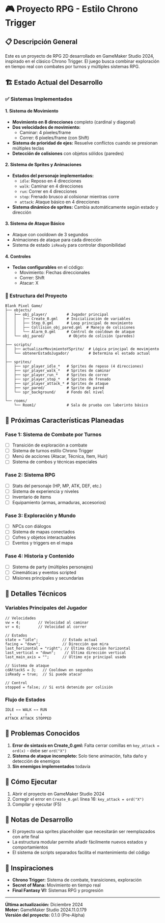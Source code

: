 # 🎮 Proyecto RPG - Estilo Chrono Trigger

## 📋 Descripción General
Este es un proyecto de RPG 2D desarrollado en GameMaker Studio 2024, inspirado en el clásico Chrono Trigger. El juego busca combinar exploración en tiempo real con combates por turnos y múltiples sistemas RPG.

## 🏗️ Estado Actual del Desarrollo

### ✅ Sistemas Implementados

#### 1. **Sistema de Movimiento**
- **Movimiento en 8 direcciones** completo (cardinal y diagonal)
- **Dos velocidades de movimiento:**
  - Caminar: 4 píxeles/frame
  - Correr: 6 píxeles/frame (con Shift)
- **Sistema de prioridad de ejes:** Resuelve conflictos cuando se presionan múltiples teclas
- **Detección de colisiones** con objetos sólidos (paredes)

#### 2. **Sistema de Sprites y Animaciones**
- **Estados del personaje implementados:**
  - `idle`: Reposo en 4 direcciones
  - `walk`: Caminar en 4 direcciones
  - `run`: Correr en 4 direcciones
  - `stop`: Frenado brusco al colisionar mientras corre
  - `attack`: Ataque básico en 4 direcciones
- **Sistema dinámico de sprites:** Cambia automáticamente según estado y dirección

#### 3. **Sistema de Ataque Básico**
- Ataque con cooldown de 3 segundos
- Animaciones de ataque para cada dirección
- Sistema de estado `isReady` para controlar disponibilidad

#### 4. **Controles**
- **Teclas configurables** en el código:
  - Movimiento: Flechas direccionales
  - Correr: Shift
  - Atacar: X

### 📁 Estructura del Proyecto

```
Blank Pixel Game/
├── objects/
│   ├── obj_player/         # Jugador principal
│   │   ├── Create_0.gml    # Inicialización de variables
│   │   ├── Step_0.gml      # Loop principal de movimiento
│   │   ├── Collision_obj_pared.gml  # Manejo de colisiones
│   │   └── Alarm_0.gml     # Control de cooldown de ataque
│   └── obj_pared/           # Objeto de colisión (paredes)
│
├── scripts/
│   ├── actualizarMovimientoYSprite/  # Lógica principal de movimiento
│   └── obtenerEstadoJugador/         # Determina el estado actual
│
├── sprites/
│   ├── spr_player_idle_*   # Sprites de reposo (4 direcciones)
│   ├── spr_player_walk_*   # Sprites de caminar
│   ├── spr_player_run_*    # Sprites de correr
│   ├── spr_player_stop_*   # Sprites de frenado
│   ├── spr_player_attack_* # Sprites de ataque
│   ├── spr_pared/          # Sprite de pared
│   └── spr_background/     # Fondo del nivel
│
└── rooms/
    └── Room1/              # Sala de prueba con laberinto básico
```

## 🎯 Próximas Características Planeadas

### Fase 1: Sistema de Combate por Turnos
- [ ] Transición de exploración a combate
- [ ] Sistema de turnos estilo Chrono Trigger
- [ ] Menú de acciones (Atacar, Técnica, Item, Huir)
- [ ] Sistema de combos y técnicas especiales

### Fase 2: Sistema RPG
- [ ] Stats del personaje (HP, MP, ATK, DEF, etc.)
- [ ] Sistema de experiencia y niveles
- [ ] Inventario de items
- [ ] Equipamiento (armas, armaduras, accesorios)

### Fase 3: Exploración y Mundo
- [ ] NPCs con diálogos
- [ ] Sistema de mapas conectados
- [ ] Cofres y objetos interactuables
- [ ] Eventos y triggers en el mapa

### Fase 4: Historia y Contenido
- [ ] Sistema de party (múltiples personajes)
- [ ] Cinemáticas y eventos scripted
- [ ] Misiones principales y secundarias

## 🔧 Detalles Técnicos

### Variables Principales del Jugador

```gml
// Velocidades
vw = 4;        // Velocidad al caminar
vr = 6;        // Velocidad al correr

// Estados
state = "idle";           // Estado actual
facing = "down";          // Dirección que mira
last_horizontal = "right"; // Última dirección horizontal
last_vertical = "down";    // Última dirección vertical
last_main_axis = "";      // Último eje principal usado

// Sistema de ataque
cdAttackS = 3;   // Cooldown en segundos
isReady = true;  // Si puede atacar

// Control
stopped = false; // Si está detenido por colisión
```

### Flujo de Estados

```
IDLE ←→ WALK ←→ RUN
  ↓      ↓      ↓
ATTACK ATTACK STOPPED
```

## 🐛 Problemas Conocidos

1. **Error de sintaxis en Create_0.gml:** Falta cerrar comillas en `key_attack = ord(x)` - debe ser `ord("X")`
2. **Sistema de ataque incompleto:** Solo tiene animación, falta daño y detección de enemigos
3. **Sin enemigos implementados** todavía

## 🚀 Cómo Ejecutar

1. Abrir el proyecto en GameMaker Studio 2024
2. Corregir el error en `Create_0.gml` línea 16: `key_attack = ord("X")`
3. Compilar y ejecutar (F5)

## 📝 Notas de Desarrollo

- El proyecto usa sprites placeholder que necesitarán ser reemplazados con arte final
- La estructura modular permite añadir fácilmente nuevos estados y comportamientos
- El sistema de scripts separados facilita el mantenimiento del código

## 🎨 Inspiraciones
- **Chrono Trigger:** Sistema de combate, transiciones, exploración
- **Secret of Mana:** Movimiento en tiempo real
- **Final Fantasy VI:** Sistemas RPG y progresión

---

**Última actualización:** Diciembre 2024  
**Motor:** GameMaker Studio 2024.11.0.179  
**Versión del proyecto:** 0.1.0 (Pre-Alpha)
